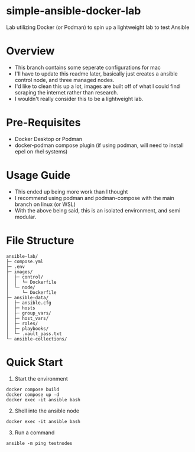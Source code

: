 # simple-ansible-docker-lab
Lab utilizing Docker (or Podman) to spin up a lightweight lab to test Ansible

# Overview
* This branch contains some seperate configurations for mac
* I'll have to update this readme later, basically just creates a ansible control node, and three managed nodes.
* I'd like to clean this up a lot, images are built off of what I could find scraping the internet rather than research. 
* I wouldn't really consider this to be a lightweight lab.

# Pre-Requisites
* Docker Desktop or Podman
* docker-podman compose plugin (if using podman, will need to install epel on rhel systems)

# Usage Guide
* This ended up being more work than I thought
* I recommend using podman and podman-compose with the main branch on linux (or WSL)
* With the above being said, this is an isolated environment, and semi modular.

# File Structure

```
ansible-lab/
├─ compose.yml
├─ .env
├─ images/
│  ├─ control/
│  │  └─ Dockerfile
│  └─ node/
│     └─ Dockerfile
├─ ansible-data/
│  ├─ ansible.cfg
│  ├─ hosts
│  ├─ group_vars/
│  ├─ host_vars/
│  ├─ roles/
│  ├─ playbooks/
│  └─ .vault_pass.txt
└─ ansible-collections/
```

# Quick Start
1. Start the environment
```
docker compose build
docker compose up -d
docker exec -it ansible bash
```
2. Shell into the ansible node
```
docker exec -it ansible bash
```

3. Run a command
```
ansible -m ping testnodes
```
